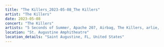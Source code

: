 ```yaml
---
title: "The Killers_2023-05-08_The Killers"
artist: "The Killers"
date: 2023-05-08
concert: "The Killers"
artists: "5 Seconds of Summer, Apache 207, Airbag, The Killers, arlie, White Reaper, Adriatique, Ay Wing, Anna Kramer, Aczino, 311"
location: "St. Augustine Amphitheatre"
location_details: "Saint Augustine, FL, United States"
---
```

